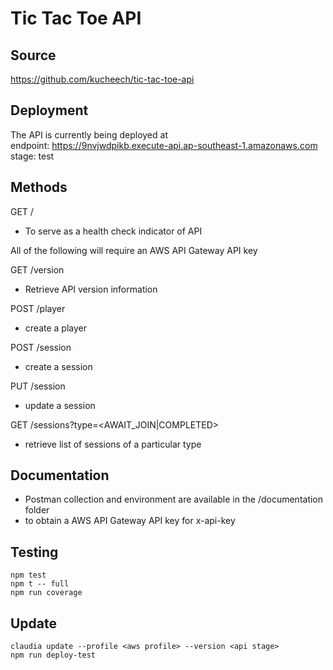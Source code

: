 # Tic Tac Toe API

## Source

https://github.com/kucheech/tic-tac-toe-api

## Deployment

The API is currently being deployed at \
endpoint: https://9nvjwdpikb.execute-api.ap-southeast-1.amazonaws.com \
stage: test

## Methods

GET /

- To serve as a health check indicator of API

All of the following will require an AWS API Gateway API key

GET /version

- Retrieve API version information

POST /player

- create a player

POST /session

- create a session

PUT /session

- update a session

GET /sessions?type=<AWAIT_JOIN|COMPLETED>

- retrieve list of sessions of a particular type

## Documentation

- Postman collection and environment are available in the /documentation folder
- to obtain a AWS API Gateway API key for x-api-key

## Testing

```
npm test
npm t -- full
npm run coverage
```

## Update

```
claudia update --profile <aws profile> --version <api stage>
npm run deploy-test
```
